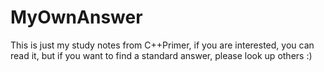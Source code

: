 # MyOwnAnswer
This is just my study notes from C++Primer, if you are interested, you can read it, but if you want to find a standard answer, please look up others :)
